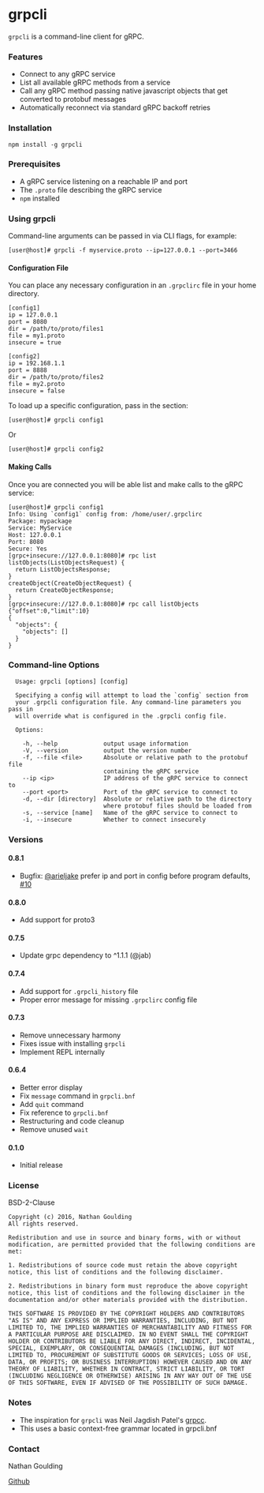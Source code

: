 # grpcli

`grpcli` is a command-line client for gRPC.

### Features

* Connect to any gRPC service
* List all available gRPC methods from a service
* Call any gRPC method passing native javascript objects that get converted to protobuf messages
* Automatically reconnect via standard gRPC backoff retries

### Installation

`npm install -g grpcli`

### Prerequisites

* A gRPC service listening on a reachable IP and port
* The `.proto` file describing the gRPC service
* `npm` installed

### Using grpcli

Command-line arguments can be passed in via CLI flags, for example:

```
[user@host]# grpcli -f myservice.proto --ip=127.0.0.1 --port=3466
```

#### Configuration File

You can place any necessary configuration in an `.grpclirc` file in your home directory.

```
[config1]
ip = 127.0.0.1
port = 8080
dir = /path/to/proto/files1
file = my1.proto
insecure = true

[config2]
ip = 192.168.1.1
port = 8888
dir = /path/to/proto/files2
file = my2.proto
insecure = false
```

To load up a specific configuration, pass in the section:

```
[user@host]# grpcli config1
```

Or

```
[user@host]# grpcli config2
```

#### Making Calls

Once you are connected you will be able list and make calls to the gRPC service:

```
[user@host]# grpcli config1
Info: Using `config1` config from: /home/user/.grpclirc
Package: mypackage
Service: MyService
Host: 127.0.0.1
Port: 8080
Secure: Yes
[grpc+insecure://127.0.0.1:8080]# rpc list
listObjects(ListObjectsRequest) {
  return ListObjectsResponse;
}
createObject(CreateObjectRequest) {
  return CreateObjectResponse;
}
[grpc+insecure://127.0.0.1:8080]# rpc call listObjects {"offset":0,"limit":10}
{
  "objects": {
    "objects": []
  }
}
```

### Command-line Options

```
  Usage: grpcli [options] [config]

  Specifying a config will attempt to load the `config` section from
  your .grpcli configuration file. Any command-line parameters you pass in
  will override what is configured in the .grpcli config file.

  Options:

    -h, --help             output usage information
    -V, --version          output the version number
    -f, --file <file>      Absolute or relative path to the protobuf file
                           containing the gRPC service
    --ip <ip>              IP address of the gRPC service to connect to
    --port <port>          Port of the gRPC service to connect to
    -d, --dir [directory]  Absolute or relative path to the directory
                           where protobuf files should be loaded from
    -s, --service [name]   Name of the gRPC service to connect to
    -i, --insecure         Whether to connect insecurely
```

### Versions

#### 0.8.1

- Bugfix: [@arieljake](https://github.com/arieljake) prefer ip and port in config before program defaults, [#10](https://github.com/nathangoulding/grpcli/pull/10)

#### 0.8.0

- Add support for proto3

#### 0.7.5

- Update grpc dependency to ^1.1.1 (@jab)

#### 0.7.4

- Add support for `.grpcli_history` file
- Proper error message for missing `.grpclirc` config file

#### 0.7.3

- Remove unnecessary harmony
- Fixes issue with installing `grpcli`
- Implement REPL internally

#### 0.6.4

- Better error display
- Fix `message` command in `grpcli.bnf`
- Add `quit` command
- Fix reference to `grpcli.bnf`
- Restructuring and code cleanup
- Remove unused `wait`

#### 0.1.0

- Initial release

### License

BSD-2-Clause

```
Copyright (c) 2016, Nathan Goulding
All rights reserved.

Redistribution and use in source and binary forms, with or without modification, are permitted provided that the following conditions are met:

1. Redistributions of source code must retain the above copyright notice, this list of conditions and the following disclaimer.

2. Redistributions in binary form must reproduce the above copyright notice, this list of conditions and the following disclaimer in the documentation and/or other materials provided with the distribution.

THIS SOFTWARE IS PROVIDED BY THE COPYRIGHT HOLDERS AND CONTRIBUTORS "AS IS" AND ANY EXPRESS OR IMPLIED WARRANTIES, INCLUDING, BUT NOT LIMITED TO, THE IMPLIED WARRANTIES OF MERCHANTABILITY AND FITNESS FOR A PARTICULAR PURPOSE ARE DISCLAIMED. IN NO EVENT SHALL THE COPYRIGHT HOLDER OR CONTRIBUTORS BE LIABLE FOR ANY DIRECT, INDIRECT, INCIDENTAL, SPECIAL, EXEMPLARY, OR CONSEQUENTIAL DAMAGES (INCLUDING, BUT NOT LIMITED TO, PROCUREMENT OF SUBSTITUTE GOODS OR SERVICES; LOSS OF USE, DATA, OR PROFITS; OR BUSINESS INTERRUPTION) HOWEVER CAUSED AND ON ANY THEORY OF LIABILITY, WHETHER IN CONTRACT, STRICT LIABILITY, OR TORT (INCLUDING NEGLIGENCE OR OTHERWISE) ARISING IN ANY WAY OUT OF THE USE OF THIS SOFTWARE, EVEN IF ADVISED OF THE POSSIBILITY OF SUCH DAMAGE.
```

### Notes

* The inspiration for `grpcli` was Neil Jagdish Patel's [grpcc](https://github.com/njpatel/grpcc).
* This uses a basic context-free grammar located in grpcli.bnf

### Contact

Nathan Goulding

[Github](https://github.com/nathangoulding)
